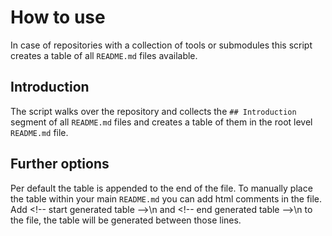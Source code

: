 # How to use

In case of repositories with a collection of tools or submodules this script creates a table of all `README.md` files available.

## Introduction

The script walks over the repository and collects the `## Introduction` segment of all `README.md` files and creates a table of them in the root level `README.md` file.

## Further options

Per default the table is appended to the end of the file. To manually place the table within your main `README.md` you can add html comments in the file. Add \<!-- start generated table -->\n
and \<!-- end generated table -->\n to the file, the table will be generated between those lines.
